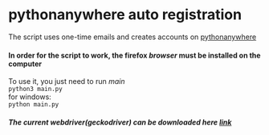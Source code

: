 # pythonanywhere auto registration

The script uses one-time emails and creates accounts on [pythonanywhere](https://pythonanywhere.com)

#### In order for the script to work, the __firefox__ _browser_ must be installed on the computer

To use it, you just need to run _main_  
  `python3 main.py`  
for windows:  
  `python main.py`  
  
  
##### The current webdriver(geckodriver) can be downloaded here [link](https://github.com/mozilla/geckodriver/releases)
